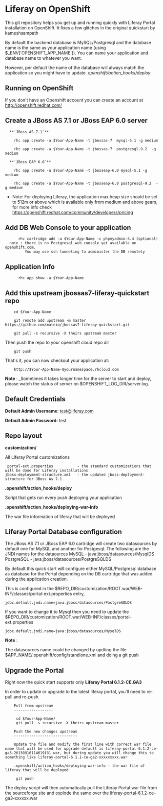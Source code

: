 Liferay on OpenShift
===================

This git repository helps you get up and running quickly with Liferay Portal installation
on OpenShift. It fixes a few glitches in the original quickstart by kameshsampath

By default the backend database is MySQL/Postgresql and the database name is the
same as your application name (using $_ENV['OPENSHIFT_APP_NAME']).  You can name
your application and database name to whatever you want.  

However, per default the name of the database will always match the application so you might have to update *.openshift/action_hooks/deploy*.


Running on OpenShift
--------------------

If you don't have an Openshift account you can create an account at http://openshift.redhat.com/

Create a JBoss AS 7.1 or JBoss EAP 6.0 server
---------------------------------------------

      **`JBoss AS 7.1`**

        rhc app create -a $Your-App-Name -t jbossas-7  mysql-5.1 -g medium

        rhc app create -a $Your-App-Name -t jbossas-7  postgresql-9.2  -g medium

      **`JBoss EAP 6.0`**

        rhc app create -a $Your-App-Name -t jbosseap-6.0 mysql-5.1 -g medium

        rhc app create -a $Your-App-Name -t jbosseap-6.0 postgresql-9.2  -g medium

* Note: For deploying Liferay, the application max heap size should be set to 512m or above which is available only from medium and above gears, for more info check https://openshift.redhat.com/community/developers/pricing

Add DB Web Console to your application
--------------------------------------
          rhc cartridge add -a $Your-App-Name -c phpmyadmin-3.4 (optional)
	  note : there is no Postgresql web console yet available on openshift.com.
	         You may use ssh tunneling to administer the DB remotely

Application Info
----------------
          rhc app show -a $Your-App-Name

Add this upstream jbossas7-liferay-quickstart repo
--------------------------------------------------

        cd $Your-App-Name

        git remote add upstream -m master https://github.com/mateio/jbossas7-liferay-quickstart.git

        git pull -s recursive -X theirs upstream master

  Then push the repo to your openshift cloud repo dir

        git push

   That's it, you can now checkout your application at:

        http://$Your-App-Name-$yournamespace.rhcloud.com

__Note__ :
_Sometimes it takes longer time for the server to start and deploy, please watch the status of server on $OPENSHIFT_LOG_DIR/server.log.

Default Credentials
-------------------

**Default Admin Username:** test@liferay.com

**Default Admin Password:** test

Repo layout
-----------

**customization/**

All Liferay Portal customizations

     portal-ext.properties           - the standard customizations that will be done for Liferay installations
    jboss-deployment-structure.xml   - the updated jboss-deployment-structure for JBoss As 7.1

**.openshift/action_hooks/deploy**

Script that gets run every push deploying your application

**.openshift/action_hooks/deploying-war-info**

The war file information of liferay that will be deployed

Liferay Portal Database configuration
-------------------------------------

The JBoss AS 7.1 or JBoss EAP 6.0 cartridge will create two datasources by default one for MySQL and another for Postgesql.  The following are
the JNDI names for the dataources
		MySQL      - java:jboss/datasources/MysqlDS
		PostgreSQL - java:jboss/datasources/PostgreSQLDS

By default this quick start will configure either MySQL/Postgresql database as database for the Portal depending on the DB cartridge that was added
during the application creation.

This is configured in the $REPO_DIR/customization/ROOT.war/WEB-INF/classes/portal-ext.properties entry,

	jdbc.default.jndi.name=java:jboss/datasources/PostgreSQLDS

If you want to change it to Mysql then you need to update the $REPO_DIR/customization/ROOT.war/WEB-INF/classes/portal-ext.properties

	jdbc.default.jndi.name=java:jboss/datasources/MysqlDS

__Note__ :

The datasources name could be changed by updting the file $APP_NAME/.openshift/config/standlone.xml and doing a git push


Upgrade the Portal
------------------

Right now the quick start supports only **Liferay Portal 6.1.2-CE.GA3**

In order to update or upgrade to the latest liferay portal, you'll need to re-pull
and re-push.

        Pull from upstream
        ------------------

         cd $Your-App-Name/
         git pull -s recursive -X theirs upstream master

        Push the new changes upstream
        -----------------------------

        Update the file and modify the first line with correct war file name that will be used for upgrade default is liferay-portal-6.1.2-ce-ga3-20130816114619181.war, but during update you will change this to something like liferay-portal-6.1.1-ce-ga2-xxxxxxxxx.war

        .openshift/action_hooks/deploying-war-info - the war file of liferay that will be deployed

         git push


The deploy script will then automatically pull the Liferay Portal war file from the sourceforge site and explode the same over the liferay-portal-6.1.2-ce-ga3-xxxxxx.war
